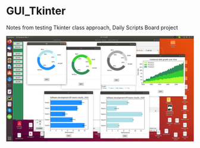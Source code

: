 # GUI_Tkinter
 Notes from testing Tkinter class approach, Daily Scripts Board project

![Dashboard_GUI_2020-03-13.png](Dashboard_GUI_2020-03-13.png)
